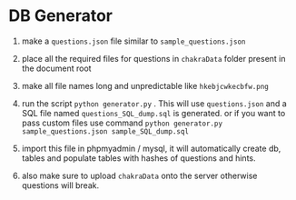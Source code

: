 # DB Generator

1. make a `questions.json` file similar to `sample_questions.json`
2. place all the required files for questions in `chakraData` folder present in the document root
3. make all file names long and unpredictable like `hkebjcwkecbfw.png`

4. run the script `python generator.py` . This will use `questions.json` and a SQL file named `questions_SQL_dump.sql` is generated. or if you want to pass custom files use command `python generator.py sample_questions.json sample_SQL_dump.sql`

5. import this file in phpmyadmin / mysql, it will automatically create db, tables and populate tables with hashes of questions and hints.

6. also make sure to upload `chakraData` onto the server otherwise questions will break.
